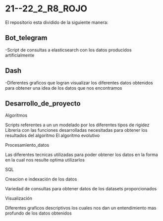 # 21--22_2_R8_ROJO


El repositorio esta dividido de la siguiente manera:

Bot_telegram
--
-Script de consultas a elasticsearch con los datos producidos artificialmente

Dash
--
-Diferentes graficos que logran visualizar los diferentes datos obtenidos para obtener una idea de los datos que nos encontramos

Desarrollo_de_proyecto
--
Algoritmos

Scripts referentes a un un modelado por los diferentes tipos de rigidez
Libreria con las funciones desarrolladas necesitadas para obtener los resultados del algoritmo
El algoritmo evolutivo

Procesamiento_datos

Las diferentes tecnicas utilizadas para poder obtener los datos en la forma en la cual nos resulte optima utilizarlos

SQL

Creacion e indexación de los datos

Variedad de consultas para obtener datos de los datasets proporcionados

Visualización

Diferentes graficos descriptivos los cuales nos dan un entendimiento mas profundo de los datos obtenidos
